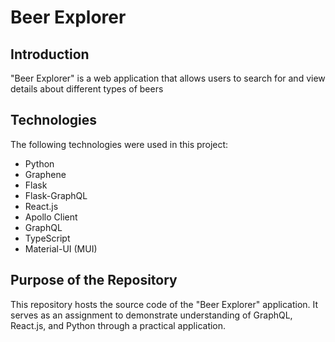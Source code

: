 # Beer Explorer

## Introduction
"Beer Explorer" is a web application that allows users to search for and view details about different types of beers

## Technologies
The following technologies were used in this project:

- Python
- Graphene
- Flask
- Flask-GraphQL
- React.js
- Apollo Client
- GraphQL
- TypeScript
- Material-UI (MUI)

## Purpose of the Repository
This repository hosts the source code of the "Beer Explorer" application. It serves as an assignment to demonstrate understanding of GraphQL, React.js, and Python through a practical application.
